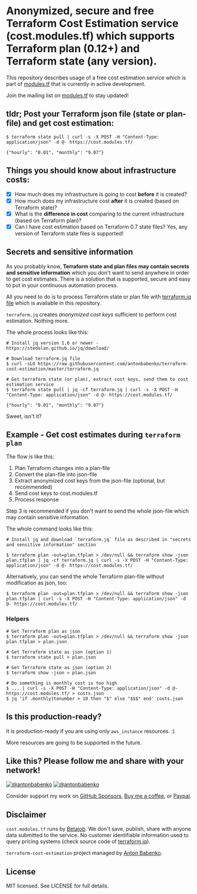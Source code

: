 #  Anonymized, secure and free Terraform Cost Estimation service (cost.modules.tf) which supports Terraform plan (0.12+) and Terraform state (any version).

This repository describes usage of a free cost estimation service which is part of [modules.tf](https://modules.tf) that is currently in active development.

Join the mailing list on [modules.tf](https://modules.tf) to stay updated!

## tldr; Post your Terraform json file (state or plan-file) and get cost estimation:

```
$ terraform state pull | curl -s -X POST -H "Content-Type: application/json" -d @- https://cost.modules.tf/

{"hourly": "0.01", "monthly": "9.07"}
```

## Things you should know about infrastructure costs:

- [x] How much does my infrastructure is going to cost **before** it is created?
- [x] How much does my infrastructure cost **after** it is created (based on Terraform state)?
- [x] What is the **difference in cost** comparing to the current infrastructure (based on Terraform plan)?
- [x] Can I have cost estimation based on Terraform 0.7 state files? Yes, any version of Terraform state files is supported!

## Secrets and sensitive information

As you probably know, **Terraform state and plan files may contain secrets and sensitive information** which you don't want to send anywhere in order to get cost estimates. There is a solution that is supported, secure and easy to put in your continuous automation process.

All you need to do is to process Terraform state or plan file with [terraform.jq file](https://github.com/antonbabenko/terraform-cost-estimation/blob/master/terraform.jq) which is available in this repository.

`terraform.jq` creates _anonymized cost keys_ sufficient to perform cost estimation. Nothing more.

The whole process looks like this:

```
# Install jq version 1.6 or newer - https://stedolan.github.io/jq/download/

# Download terraform.jq file
$ curl -sLO https://raw.githubusercontent.com/antonbabenko/terraform-cost-estimation/master/terraform.jq

# Get terraform state (or plan), extract cost keys, send them to cost estimation service
$ terraform state pull | jq -cf terraform.jq | curl -s -X POST -H "Content-Type: application/json" -d @- https://cost.modules.tf/

{"hourly": "0.01", "monthly": "9.07"}
```

Sweet, isn't it?


## Example - Get cost estimates during `terraform plan`

The flow is like this:

1. Plan Terraform changes into a plan-file
2. Convert the plan-file into json-file
3. Extract anonymized cost keys from the json-file (optional, but recommended)
4. Send cost keys to cost.modules.tf
5. Process response

Step 3 is recommended if you don't want to send the whole json-file which may contain sensitive information.

The whole command looks like this:

```
# Install jq and download `terraform.jq` file as described in "secrets and sensitive information" section

$ terraform plan -out=plan.tfplan > /dev/null && terraform show -json plan.tfplan | jq -cf terraform.jq | curl -s -X POST -H "Content-Type: application/json" -d @- https://cost.modules.tf/
```

Alternatively, you can send the whole Terraform plan-file without modification as json, too:

```
$ terraform plan -out=plan.tfplan > /dev/null && terraform show -json plan.tfplan | curl -s -X POST -H "Content-Type: application/json" -d @- https://cost.modules.tf/
```


### Helpers

```
# Get Terraform plan as json
$ terraform plan -out=plan.tfplan > /dev/null && terraform show -json plan.tfplan > plan.json

# Get Terraform state as json (option 1)
$ terraform state pull > plan.json

# Get Terraform state as json (option 2)
$ terraform show -json > plan.json

# Do something is monthly cost is too high
$ ... | curl -s -X POST -H "Content-Type: application/json" -d @- https://cost.modules.tf/ > costs.json
$ jq 'if .monthly|tonumber > 10 then "$" else "$$$" end' costs.json
```


## Is this production-ready?

It is production-ready if you are using only `aws_instance` resources. :)

More resources are going to be supported in the future.


## Like this? Please follow me and share with your network!

[![@antonbabenko](https://img.shields.io/twitter/follow/antonbabenko.svg?style=flat&label=Follow%20@antonbabenko%20on%20Twitter)](https://twitter.com/antonbabenko)
[![@antonbabenko](https://img.shields.io/github/followers/antonbabenko?style=flat&label=Follow%20@antonbabenko%20on%20Github)](https://github.com/antonbabenko)

Consider support my work on [GitHub Sponsors](https://github.com/sponsors/antonbabenko), [Buy me a coffee](https://www.buymeacoffee.com/antonbabenko), or [Paypal](https://www.paypal.me/antonbabenko).


## Disclaimer

`cost.modules.tf` runs by [Betajob](https://www.betajob.com). We don't save, publish, share with anyone data submitted to the service.
No customer identifiable information used to query pricing systems (check source code of [terraform.jq](https://github.com/antonbabenko/terraform-cost-estimation/blob/master/terraform.jq)).

`terraform-cost-estimation` project managed by [Anton Babenko](https://github.com/antonbabenko).

## License

MIT licensed. See LICENSE for full details.
